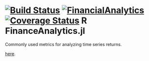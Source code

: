 [![Build Status](https://travis-ci.org/JuliaQuant/FinancialAnalytics.jl.png)](https://travis-ci.org/JuliaQuant/FinancialAnalytics.jl)
[![FinancialAnalytics](http://pkg.julialang.org/badges/FinancialAnalytics_release.svg)](http://pkg.julialang.org/?pkg=FinancialAnalytics&ver=release)
[![Coverage Status](https://img.shields.io/coveralls/JuliaQuant/FinancialAnalytics.jl.svg)](https://coveralls.io/r/JuliaQuant/FinancialAnalytics.jl)
R
FinanceAnalytics.jl
===============

Commonly used metrics for analyzing time series returns. 

[here](http://financialanalytics.readthedocs.org/en/latest/).
